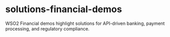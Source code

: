 # solutions-financial-demos
WSO2 Financial demos highlight solutions for API-driven banking, payment processing, and regulatory compliance.
